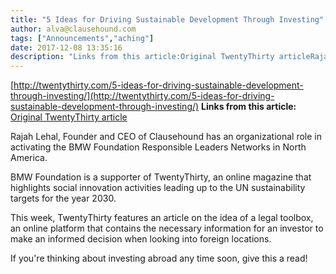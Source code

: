 ```yaml
---
title: "5 Ideas for Driving Sustainable Development Through Investing"
author: alva@clausehound.com
tags: ["Announcements","aching"]
date: 2017-12-08 13:35:16
description: "Links from this article:Original TwentyThirty articleRajah Lehal, Founder and CEO of Clausehound has an organizational role in activating the BMW..."
---
```


[http://twentythirty.com/5-ideas-for-driving-sustainable-development-through-investing/](http://twentythirty.com/5-ideas-for-driving-sustainable-development-through-investing/)
**Links from this article:**
[Original TwentyThirty article](http://twentythirty.com/5-ideas-for-driving-sustainable-development-through-investing/)

Rajah Lehal, Founder and CEO of Clausehound has an organizational role in activating the BMW Foundation Responsible Leaders Networks in North America.

BMW Foundation is a supporter of TwentyThirty, an online magazine that highlights social innovation activities leading up to the UN sustainability targets for the year 2030.

This week, TwentyThirty features an article on the idea of a legal toolbox, an online platform that contains the necessary information for an investor to make an informed decision when looking into foreign locations.

If you're thinking about investing abroad any time soon, give this a read!